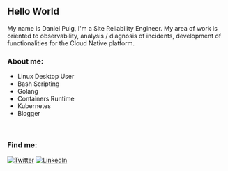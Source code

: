 <h2>Hello World</h2>

My name is Daniel Puig, I'm a Site Reliability Engineer. My area of work is oriented to observability, analysis / diagnosis of incidents, development of functionalities for the Cloud Native platform.

<h3>About me:</h3>

- Linux Desktop User
- Bash Scripting
- Golang
- Containers Runtime
- Kubernetes
- Blogger

<br>
</div>

<h3>Find me:</h3>

[![Twitter](https://img.shields.io/badge/Twitter-1D9BF0?logo=twitter&logoColor=fff&style=for-the-badge)](https://twitter.com/dpuiger)
[![LinkedIn](https://img.shields.io/badge/LinkedIn-0077b5?logo=linkedin&style=for-the-badge)](https://www.linkedin.com/in/dpuigerarde/) 

